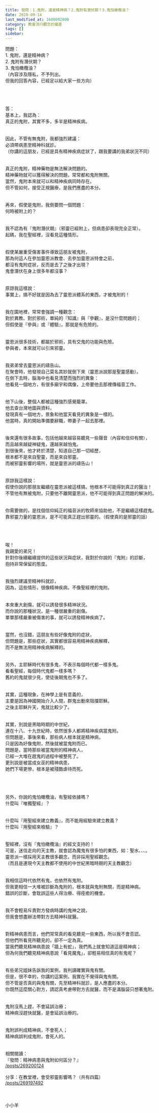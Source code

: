 ```yaml
---
title: 發問：1.鬼附，還是精神病？2.鬼附有潛伏期？3.鬼怕橄欖油？
date: 2020-09-14
last_modified_at: 1600092000
category: 教會流行觀念的偏差
tags: []
sidebar: 
---
```


<div>問題：</div>
<div>1.<span style="white-space:pre"> </span>鬼附，還是精神病？</div>
<div>2.<span style="white-space:pre"> </span>鬼附有潛伏期？</div>
<div>3.<span style="white-space:pre"> </span>鬼怕橄欖油？</div>
<div>（內容涉及隱私，不予列出。</div>
<div>但我的回答內容，已經足以給大家一些方向）</div>
<div> </div>
<div> </div>
<div> </div>
<div> </div>
<div>答：</div>
<div>基本上，我認為：</div>
<div>真正的鬼附，其實不多，多半是精神疾病。</div>
<div> </div>
<div> </div>
<div>因此，不管有無鬼附，我都強烈建議：</div>
<div>必須帶病患至精神科就診。</div>
<div>（你講的這朋友，已經是具有精神疾病症狀了，跟我要講的我弟狀況不同）</div>
<div> </div>
<div> </div>
<div>真正的鬼附，精神藥物是無法解決問題的。</div>
<div>精神藥物就可以獲得解決的問題，常常都和鬼附無關。</div>
<div>當然，鬼附本來就可以和精神疾病同時存在。</div>
<div>但不管如何，接受正規醫療，是我們應盡的本分。</div>
<div> </div>
<div> </div>
<div>再來，假使是鬼附，我倒要問一個問題：</div>
<div>何時被附上的？</div>
<div> </div>
<div> </div>
<div>我不認為有『鬼附潛伏期』（邪靈已經附上，但病患卻表現完全正常）。</div>
<div>起碼，我在聖經裡，沒看見這種情形。</div>
<div> </div>
<div> </div>
<div>假使某嚴重受傷害事件導致這朋友被鬼附，</div>
<div>那為何這人在參加靈恩派教會、去參加靈恩派特會之前，</div>
<div>都沒有鬼附症狀，反而是去了之後才出現？</div>
<div>鬼會潛伏在身上很多年都沒事？</div>
<div> </div>
<div> </div>
<div>原諒我這樣說：</div>
<div>事實上，搞不好就是因為去了靈恩派體系的東西，才被鬼附的！</div>
<div> </div>
<div> </div>
<div>我在園地裡，常常會強調一種觀念：</div>
<div>對於異教、對於邪術，單純的『知識』與『參觀』，是沒什麼問題的；</div>
<div>但假使是『參與』或『體驗』，那就是有危險的。</div>
<div> </div>
<div> </div>
<div>靈恩派很多技術，都屬於邪術，具有交鬼的功能與危險。</div>
<div>參與者，本來就可以引來邪靈。</div>
<div> </div>
<div> </div>
<div>我弟弟曾去靈恩派的禱告山。</div>
<div>在聚會時，他發現自己莫名其妙就倒下來（靈恩派說那是聖靈感動）。</div>
<div>在倒下去時，腦海中也看見清楚而強烈的異象：</div>
<div>他看見一個地方，有很多廟宇和偶像，上帝要他去那裡傳福音工作。</div>
<div> </div>
<div> </div>
<div>他下山後，整個人都被這種強烈感覺籠罩。</div>
<div>他去查台灣地圖與資料，</div>
<div>發現真有一個地方，景象和他當天看見的異象是一樣的。</div>
<div>他當時，真的開始準備要辭職，帶妻子一起去那裡。</div>
<div> </div>
<div> </div>
<div>後來還有很多故事，包括他越來越容易聽見一些聲音（內容和信仰有關），</div>
<div>而且越來越疑神疑鬼，還越來越怕鬼。</div>
<div>到很後來，他才終於清楚，知道自己那一切經歷，</div>
<div>根本都不是來自聖靈，而是來自邪靈。</div>
<div>而被邪靈影響的場所，就是靈恩派的禱告山！</div>
<div> </div>
<div> </div>
<div>原諒我這樣說：</div>
<div>假使你說的那朋友繼續在靈恩派被這樣搞，他根本不可能得到真正的醫治！</div>
<div>不管他有無被鬼附，只要他不離開靈恩派，他不可能得到真正問題的解決的。</div>
<div> </div>
<div> </div>
<div>你需要做的，是找個信仰純正的福音派的牧師來協助他，不是繼續這樣趕鬼。</div>
<div>靠邪靈力量的靈恩派，是不可能真正趕出邪靈的。（假使真的是邪靈的話）</div>
<div> </div>
<div> </div>
<div> </div>
<div> </div>
<div>唉！</div>
<div>我親愛的弟兄！</div>
<div>針對你後續繼續提供的這些狀況與症狀，我對於你說的『鬼附』的診斷，</div>
<div>抱持非常保留的態度。</div>
<div> </div>
<div> </div>
<div>我強烈建議至精神科就診，</div>
<div>因為，這些情形，很像精神疾病，不像聖經裡的鬼附。</div>
<div> </div>
<div> </div>
<div>本來重大創傷，就可以誘發很多精神狀況。</div>
<div>而你說的那種狀況，是一種很嚴重的創傷。</div>
<div>單單那樣嚴重被傷害的事，就可以誘發精神疾病了。</div>
<div> </div>
<div> </div>
<div>當然，也沒錯，這朋友有些好像鬼附的症狀，</div>
<div>但問題是，那些症狀，其實都很容易用精神疾病解釋，</div>
<div>而不是無法用精神疾病解釋的。</div>
<div> </div>
<div> </div>
<div>另外，主耶穌時代有很多鬼，不表示每個時代都一樣多鬼。</div>
<div>看看聖經，每個時代鬼都一樣多嗎？</div>
<div>舊約的鬼就很少見，使徒後期鬼也不多了。</div>
<div> </div>
<div> </div>
<div>其實，這種現象，在神學上是有意義的，</div>
<div>主要是因為神國開始介入人間，群鬼出動來阻擋耶穌。</div>
<div>之後主耶穌升天，鬼就比較少了。</div>
<div> </div>
<div> </div>
<div>其實，別說是黑暗時期的中世紀，</div>
<div>連在十八、十九世紀時，依然很多人都將精神疾病當鬼附。</div>
<div>但問題是，事後來看，那些病人根本就是精神病，</div>
<div>只是因為好像鬼附，然後就被當鬼附而已。</div>
<div>問題是，當時那些被當鬼附的精神病人，</div>
<div>已經一大堆在趕鬼的過程中被整死了。</div>
<div>更別說是被當成女巫的精神病患，</div>
<div>她們下場更慘，根本是被殘酷虐待而死。</div>
<div> </div>
<div> </div>
<div> </div>
<div> </div>
<div>另外，你說的鬼怕橄欖油，有聖經依據嗎？</div>
<div>什麼叫『唯獨聖經』？</div>
<div> </div>
<div> </div>
<div>什麼叫『用聖經來建立教義』，而不能用經驗來建立教義？</div>
<div>什麼叫『用聖經來檢驗』？</div>
<div> </div>
<div> </div>
<div>聖經裡，沒有『鬼怕橄欖油』的經文支持的！</div>
<div>可是，迷信走向的天主教，就會認為魔鬼有很多怕的東西，如：聖水、、、。</div>
<div>靈恩派一樣採用天主教很多觀念，而非採用聖經觀念。</div>
<div>（而且是連現今天主教都不使用的中世紀黑暗時期的天主教觀念）</div>
<div> </div>
<div> </div>
<div>我相信這時代依然有鬼，也依然有鬼附。</div>
<div>但我更相信一大堆被診斷為鬼附的，根本就與鬼附無關，而是精神病。</div>
<div>錯誤的診斷，會耽誤這些人得治療、得痊癒的機會。</div>
<div> </div>
<div> </div>
<div>我不會輕易斥責對方發病時講的鬼神之說，</div>
<div>但我會想盡辦法帶對方去精神科就醫。</div>
<div> </div>
<div> </div>
<div>對精神病患而言，他們常常真的看見聽見一些東西，所以我不會否認。</div>
<div>但他們所看見所聽見的，卻不一定為真。</div>
<div>當我們聽見精神病患說「牆上有蛇」，我們馬上就會知道這是精神病；</div>
<div>但為何我們聽見精神病患說「看見魔鬼」，卻輕易相信真的有鬼呢？</div>
<div> </div>
<div> </div>
<div>有些弟兄姐妹告訴我的案例，我判讀確實與鬼有關。</div>
<div>但是，很不幸的，你講的這案例，我實在不覺得與鬼有關。</div>
<div>但不管是否真的與鬼有關，先至精神科就診，是人應盡的本分。</div>
<div>你既然這麼關心對方，請認真考慮帶對方去就醫，而不是滿腦袋只想著鬼附。</div>
<div> </div>
<div> </div>
<div>鬼附沒馬上趕，不會延誤治療；</div>
<div>精神病沒趕快就醫，是會延誤治療的。</div>
<div> </div>
<div> </div>
<div>鬼附誤判成精神病，不會死人；</div>
<div>精神病誤判成鬼附，會死人的。</div>
<div> </div>
<div> </div>
<div>相關閱讀：</div>
<div>『發問：精神病患與鬼附如何區分？』</div>
<a href="/posts/269200124" target="_blank">/posts/269200124</a>
<div> </div>
<div>分享：在教堂裡，會受邪靈影響嗎？（共有四篇）</div>
<a href="/posts/269197492" target="_blank">/posts/269197492</a>
<div> </div>
<div> </div>
<div> </div>
<div>小小羊</div>
